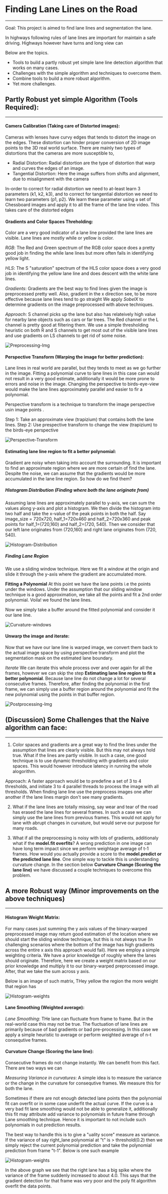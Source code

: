 # Finding Lane Lines on the Road
--------------

Goal: This project is aimed to find lane lines and segmentation the lane.

In highways following rules of lane lines are important for maintain a safe driving. Highways however have turns and 
long view can 
  
 Below are the topics.
 * Tools to build a partly robust yet simple lane line detection algorithm that works on many cases.
 * Challenges with the simple algorithm and techniques to overcome them.
 * Combine tools to build a more robust algorithm.
 * Yet more challenges.
 
 
## Partly Robust yet simple Algorithm (Tools Required):
--------------------

#### Camera Calibration (Taking care of Distorted images):
Cameras with lenses have curvy edges that tends to distort the image on the edges. These distortion can hinder proper
 conversion of 2D image points to the 3D real world surface. There are mainly two types of distortions that the cameras are more susceptible to,

   * Radial Distortion: Radial distortion are the type of distortion that warp and curves the edges of an image.
   * Tangential Distortion: Here the image suffers from shifts and alignment, due to misalignment with the camera
   
In-order to correct for radial distortion we need to at-least learn 3 parameters (k1, k2, k3), and to correct 
for tangential distortion we need to learn two parameters (p1, p2). We learn these parameter using a set of 
Chessboard images and apply it to all the frame of the lane line video. This takes care of the distorted edges
 
#### Gradients and Color Spaces Threholding:
Color are a very good indicator of a lane line provided the lane lines are visible. Lane lines are mostly while or 
yellow is color. 

*RGB*: The Red and Green spectrum of the RGB color space does a pretty good job in finding the while lane 
lines but more often fails in identifying yellow light.

*HLS*: The S "saturation" spectrum of the HLS color space does a very good job in identifying the yellow lane line 
and does descent with the white lane lines.

*Gradients*: Gradients are the best way to find lines given the image is preprocessed pretty well. Also, gradient in the x 
direction see, to be more effective because lane lines tend to go straight We apply *SobelX* to determine gradients 
on the image preprocessed with above techniques.

*Approach*: S channel picks up the lane but also has relateively high value for nearby lane objects such as cars or 
far trees. The Red channel or the L channel is pretty good at filtering them. We use a simple thresholding heuristic 
on both R and S channels to get most out of the visible lane lines and use gradients on LS channels to get rid of 
some noise.

![Preprocessing-Img](https://github.com/Sardhendu/self-driving-vehicle/blob/master/src/lane_line_advance/image/preprocessed_image.png)

#### Perspective Transform (Warping the image for better prediction):
Lane lines in real world are parallel, but they tends to meet as we go further in the image. Fitting a polynomial 
curve to lane lines in this case can would not result in a very good estimate, additionally it would be more prone to
 errors and noise in the image. Changing the perspective to birds-eye-view would make the lane lines approximately 
 parallel and easier to fir a polynomial.
 
 Perspective transform is a technique to transform the image perspective usin image points . 
 
 Step 1: Take an approximate view (trapizium) that contains both the lane lines.
 Step 2: Use prespective transform to change the view (trapizium) to the birds-eye perspective
 
![Perspective-Transform](https://github.com/Sardhendu/self-driving-vehicle/blob/master/src/lane_line_advance/image/perspective_transform.png)
 
#### Estimating lane line region to fit a better polynomial:
Gradient are noisy when taking into account the surrounding. It is important to find an approximate region where we 
are more certain of find the lane. Despite the noise, we can assume that the gradients would be more accumulated in 
the lane line region. So how do we find them? 

##### *Histogram Distribution (Finding where both the lane originate from)*
Assuming lane lines are approximately 
parallel to 
y-axis, we can sum the values along y-axis and plot a histogram. We then divide the histogram into two half and take 
the x-value of the peak points in both the half. Say image_size = 720x720, half_1=720x460 and half_2=720x360 and peak
 points for half_1=(720,160) and half_2=(720, 540). Then we consider that our left lane originates from (720,160) and
  right lane originates from (720, 540).
  
![Histogram-Distribution](https://github.com/Sardhendu/self-driving-vehicle/blob/master/src/lane_line_advance/image/histogram_dist.png)

##### *Finding Lane Region*
We use a sliding window technique. Here we fit a window at the origin and slide it through the y-axis where the gradient are accumulated more.

**Fitting a Polynomial** 
At this point we have the lane points i.e the points under the windows. Under the assumption that our sliding window 
technique is a good approximation, we take all the points and fit a 2nd order polynomial. Voila! we found the lane 
lines.

Now we simply take a buffer around the fitted polynomial and consider it our lane line.

![Curvature-windows](https://github.com/Sardhendu/self-driving-vehicle/blob/master/src/lane_line_advance/image/curvature_windows.png)


#### Unwarp the image and iterate:
Now that we have our lane line is warped image, we convert them back to the actual image space by using perspective 
transform and plot the segmentation mask on the estimated lane boundary.

*Iterate* We can iterate this whole process over and over again for all the frames, however we can skip the 
step **Estimating lane line region to fit a better polynomial**. Because lane line do not change a lot for several 
consecutive frames. Therefore, after finding the polynomial in the first frame, we can simply use a buffer region 
around the polynomial and fit the new polynomial using the points in that buffer region.

![Postprocessing-Img](https://github.com/Sardhendu/self-driving-vehicle/blob/master/src/lane_line_advance/image/postprocess.png)

## (Discussion) Some Challenges that the Naive algorithm can face:
--------------------
1. Color spaces and gradients are a great way to find the lines under the assumption that lines are clearly visible. 
But this may not always hold true. What if the lines are partly visible. In such a case, one good technique is to use
 dynamic thresholding with gradients and color spaces. This would however introduce latency in running the whole 
 alogorithm.  
 
 Approach: A faster approach would be to predefine a set of 3 to 4 thresholds, and initiate 3 to 4 parallel threads 
 to process the image with all thresholds. When finding lane line use the preprocess images one after another if the 
 lane lines margin don't see many gradients. 
 
2. What if the lane lines are totally missing, say wear and tear of the road has erased the lane lines for 
several frames. In such a case we can simply use the lane lines from previous frames. This would not apply for lane 
with abrupt changes in curvature, but would serve our purpose for many roads.

3. What if all the preprocessing is noisy with lots of gradients, additionaly what if the **model.fit overfits**? A 
wrong prediction in one image can have long term impact since we perform weightage average of t-1 frames. How would you 
 actually provide a score to the **model.predict or the predicted lane line**. One simple way to tackle this is 
 understanding curvature change. In the section below **Curvature Change (Scoring the lane line)** we have discussed 
 a couple techniques to overcome this problem.
   
         

## A more Robust way (Minor improvements on the above techniques)
------------- 
  
#### Histogram Weight Matrix:
For many cases just summing the y axis values of the binary-warped preprocessed image may return good estimation of 
the location where we should start the sliding window technique, but this is not always true (In challenging 
scenarios where the bottom of the image has high gradients across the entire x axis this approach would fail). Here 
we employ a simple weighting criteria. We have a prior knowledge of roughly where the lanes should originate. 
Therefore, here we create a weight matrix based on our prior knowledge and multiply it to our binary-warped 
preprocessed image. After, that we take the sum across y axis. 

Below is an image of such matrix, THey yellow the region the more weight that region has  
    
![Histogram-weights](https://github.com/Sardhendu/self-driving-vehicle/blob/master/src/lane_line_advance/image/histogram_weights.png)
   
#### Lane Smoothing (Weighted average):

*Lane Smoothing*: THe lane can fluctuate from frame to frame. But in the real-world case this may not be true. The 
fluctuation of lane lines are primarily because of bad gradients or bad pre-processing. In this case we apply a 
simple heuristic to average or perform weighted average of n-t consequtive frames. 

#### Curvature Change (Scoring the lane line):
Consecutive frames do not change instantly. We can benefit from this fact. There are two ways we can
 
*Measuring Variance in curvatures*: A simple idea is to measure the variance or the change in the curvature for 
consequtive frames. We measure this for both the lane.

Sometimes if there are not enough detected lane points then the polynomial fit can overfit or in some case underfit 
the actual curve. If the curve is a very bad fit lane smoothing would not be able to generalize it, additionally this
 fit may attribute add variance to polynomials in future frame through Lane smoothing technique. Hence it is 
 important to not include such polynomials in out prediction results.
 
 The best way to handle this is to give a "uality score" measure as variance. If the variance of say 
 right_lane polynomial at "t" is > threshold(0.2) then we simply reject the current polynomial prediction and take 
 the polynomial prediction from frame "t-1". Below is one such example     
      
![Histogram-weights](https://github.com/Sardhendu/self-driving-vehicle/blob/master/src/lane_line_advance/image/change_in_curvature.png)

In the above graph we see that the right lane has a big spike where the variance of the frame suddenly increased
 to about 4.0. This says that the gradient detection for that frame was very poor and the poly fit algorithm overfit 
 the data points.